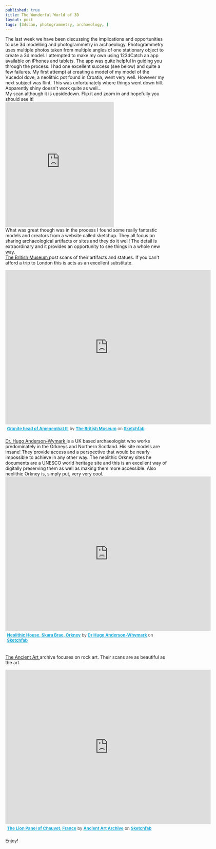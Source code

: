 ```yaml
---
published: true
title: The Wonderful World of 3D
layout: post
tags: [3dscan, photogrammetry, archaeology, ]
---
```

The last week we have been discussing the implications and opportunities to use 3d modelling and photogrammetry in archaeology. Photogrammetry uses multiple photos taken from multiple angles of one stationary object to create a 3d model. I attempted to make my own using 123dCatch an app available on iPhones and tablets. The app was quite helpful in guiding you through the process. I had one excellent success (see below) and quite a few failures. My first attempt at creating a model of my model of the Vucedol dove, a neolithic pot found in Croatia, went very well. However my next subject was flint. This was unfortunately where things went down hill. Apparently shiny doesn't work quite as well...
<br> My scan although it is upsidedown. Flip it and zoom in and hopefully you should see it! 
<br><iframe id='embed3DViewer'  src='http://www.123dapp.com/fullpreview/embedViewer?assetId=6309882&size=small' scrolling='no' style='border:none; width: 338px; height: 390px'> </iframe>
<br>
What was great though was in the process I found some really fantastic models and creators from a website called sketchup. They all focus on sharing archaeological artifacts or sites and they do it well! The detail is extraordinary and it provides an opportunity to see things in a whole new way. 
<br>
<a href="https://sketchfab.com/britishmuseum">The British Museum </a> post scans of their artifacts and statues. If you can't afford a trip to London this is acts as an excellent substitute.
<br>
<div class="sketchfab-embed-wrapper"><iframe width="640" height="480" src="https://sketchfab.com/models/64d0b7662b59417986e9d693624de97a/embed" frameborder="0" allowvr allowfullscreen mozallowfullscreen="true" webkitallowfullscreen="true" onmousewheel=""></iframe>
<p style="font-size: 13px; font-weight: normal; margin: 5px; color: #4A4A4A;">
    <a href="https://sketchfab.com/models/64d0b7662b59417986e9d693624de97a?utm_medium=embed&utm_source=website&utm_campain=share-popup" target="_blank" style="font-weight: bold; color: #1CAAD9;">Granite head of Amenemhat III</a>
    by <a href="https://sketchfab.com/britishmuseum?utm_medium=embed&utm_source=website&utm_campain=share-popup" target="_blank" style="font-weight: bold; color: #1CAAD9;">The British Museum</a>
    on <a href="https://sketchfab.com?utm_medium=embed&utm_source=website&utm_campain=share-popup" target="_blank" style="font-weight: bold; color: #1CAAD9;">Sketchfab</a>
</p>
</div>
<br>
<a href="https://sketchfab.com/hugoandersonwhymark"> Dr. Hugo Anderson-Wymark </a> is a UK based archaeologist who works predominately in the Orkneys and Northern Scotland. His site models are insane! They provide access and a perspective that would be nearly impossible to achieve in any other way. The neolithic Orkney sites he documents are a UNESCO world heritage site and this is an excellent way of digitally preserving them as well as making them more accessible. Also neolithic Orkney is, simply put, very very cool.
<br>
<div class="sketchfab-embed-wrapper"><iframe width="640" height="480" src="https://sketchfab.com/models/e9fee2578f634ea1a9c710ac860844c0/embed" frameborder="0" allowvr allowfullscreen mozallowfullscreen="true" webkitallowfullscreen="true" onmousewheel=""></iframe>

<p style="font-size: 13px; font-weight: normal; margin: 5px; color: #4A4A4A;">
    <a href="https://sketchfab.com/models/e9fee2578f634ea1a9c710ac860844c0?utm_medium=embed&utm_source=website&utm_campain=share-popup" target="_blank" style="font-weight: bold; color: #1CAAD9;">Neolithic House, Skara Brae, Orkney</a>
    by <a href="https://sketchfab.com/hugoandersonwhymark?utm_medium=embed&utm_source=website&utm_campain=share-popup" target="_blank" style="font-weight: bold; color: #1CAAD9;">Dr Hugo Anderson-Whymark</a>
    on <a href="https://sketchfab.com?utm_medium=embed&utm_source=website&utm_campain=share-popup" target="_blank" style="font-weight: bold; color: #1CAAD9;">Sketchfab</a>
</p>
</div>
<br>

<a href="https://sketchfab.com/ancientartarchive"> The Ancient Art </a> archive focuses on rock art. Their scans are as beautiful as the art. 
<br>
<div class="sketchfab-embed-wrapper"><iframe width="640" height="480" src="https://sketchfab.com/models/91756bf3395542a289c95e0a28d3ef94/embed" frameborder="0" allowvr allowfullscreen mozallowfullscreen="true" webkitallowfullscreen="true" onmousewheel=""></iframe>

<p style="font-size: 13px; font-weight: normal; margin: 5px; color: #4A4A4A;">
    <a href="https://sketchfab.com/models/91756bf3395542a289c95e0a28d3ef94?utm_medium=embed&utm_source=website&utm_campain=share-popup" target="_blank" style="font-weight: bold; color: #1CAAD9;">The Lion Panel of Chauvet, France</a>
    by <a href="https://sketchfab.com/ancientartarchive?utm_medium=embed&utm_source=website&utm_campain=share-popup" target="_blank" style="font-weight: bold; color: #1CAAD9;">Ancient Art Archive</a>
    on <a href="https://sketchfab.com?utm_medium=embed&utm_source=website&utm_campain=share-popup" target="_blank" style="font-weight: bold; color: #1CAAD9;">Sketchfab</a>
</p>
</div>
<br>
Enjoy! 


